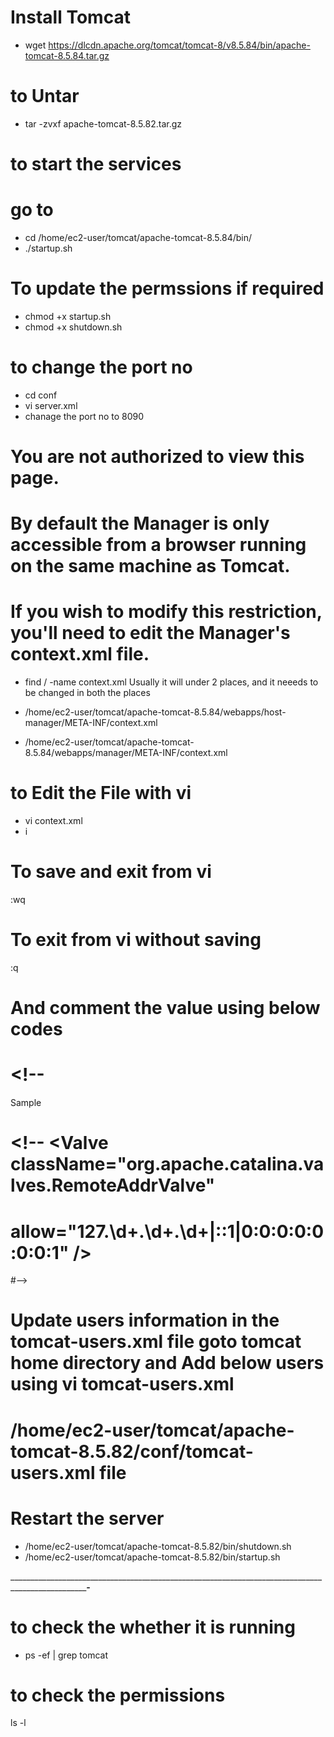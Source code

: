 # Install Tomcat 
- wget https://dlcdn.apache.org/tomcat/tomcat-8/v8.5.84/bin/apache-tomcat-8.5.84.tar.gz


# to Untar
- tar -zvxf apache-tomcat-8.5.82.tar.gz


# to start the services 

 # go to 
- cd /home/ec2-user/tomcat/apache-tomcat-8.5.84/bin/
- ./startup.sh


# To update the permssions if required
- chmod +x startup.sh
- chmod +x shutdown.sh


 # to change the port no

- cd conf
- vi server.xml
- chanage the port no to 8090


# You are not authorized to view this page.

# By default the Manager is only accessible from a browser running on the same machine as Tomcat. 
# If you wish to modify this restriction, you'll need to edit the Manager's context.xml file.

- find / -name context.xml
Usually it will under 2 places, and it neeeds to be changed in both the places

- /home/ec2-user/tomcat/apache-tomcat-8.5.84/webapps/host-manager/META-INF/context.xml
- /home/ec2-user/tomcat/apache-tomcat-8.5.84/webapps/manager/META-INF/context.xml


# to Edit the File with vi
- vi context.xml 
- i 

# To save and exit from vi 
:wq


# To exit from vi without saving
:q


# And comment the value using below codes

<!--   -->

# <!--

Sample
#  <!--  <Valve className="org.apache.catalina.valves.RemoteAddrValve"
#  allow="127\.\d+\.\d+\.\d+|::1|0:0:0:0:0:0:0:1" /> 

#-->

  
  
# Update users information in the tomcat-users.xml file goto tomcat home directory and Add below users using vi tomcat-users.xml

# /home/ec2-user/tomcat/apache-tomcat-8.5.82/conf/tomcat-users.xml file



# <role rolename="manager-gui"/>
# <role rolename="manager-script"/>
# <role rolename="manager-jmx"/>
# <role rolename="manager-status"/>
# <user username="admin" password="admin" roles="manager-gui, manager-script, manager-jmx, manager-status"/>
# <user username="deployer" password="deployer" roles="manager-script"/>
# <user username="tomcat" password="s3cret" roles="manager-gui"/>  


# Restart the server 
- /home/ec2-user/tomcat/apache-tomcat-8.5.82/bin/shutdown.sh
- /home/ec2-user/tomcat/apache-tomcat-8.5.82/bin/startup.sh


_________________________________________________________________________________________________________________-________________




# to check the whether  it is running 
- ps -ef | grep tomcat

# to check the permissions
ls -l 






